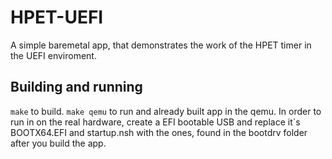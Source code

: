 # HPET-UEFI
A simple baremetal app, that demonstrates the work of the HPET timer in the UEFI enviroment.

## Building and running
```make``` to build.
```make qemu``` to run and already built app in the qemu.
In order to run in on the real hardware, create a EFI bootable USB and replace it`s BOOTX64.EFI and startup.nsh with the ones, found in the bootdrv folder after you build the app.
